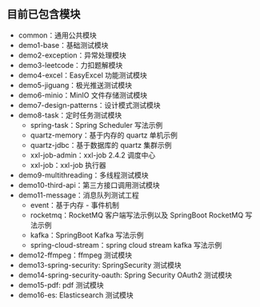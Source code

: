 ## 目前已包含模块

- common：通用公共模块
- demo1-base：基础测试模块
- demo2-exception：异常处理模块
- demo3-leetcode：力扣题解模块
- demo4-excel：EasyExcel 功能测试模块
- demo5-jiguang：极光推送测试模块
- demo6-minio：MinIO 文件存储测试模块
- demo7-design-patterns：设计模式测试模块
- demo8-task：定时任务测试模块
  - spring-task：Spring Scheduler 写法示例
  - quartz-memory：基于内存的 quartz 单机示例
  - quartz-jdbc：基于数据库的 quartz 集群示例
  - xxl-job-admin：xxl-job 2.4.2 调度中心
  - xxl-job：xxl-job 执行器
- demo9-multithreading：多线程测试模块
- demo10-third-api：第三方接口调用测试模块
- demo11-message：消息队列测试工程
  - event：基于内存 - 事件机制
  - rocketmq：RocketMQ 客户端写法示例以及 SpringBoot RocketMQ 写法示例
  - kafka：SpringBoot Kafka 写法示例
  - spring-cloud-stream：spring cloud stream kafka 写法示例
- demo12-ffmpeg：ffmpeg 测试模块
- demo13-spring-security: SpringSecurity 测试模块
- demo14-spring-security-oauth: Spring Security OAuth2 测试模块
- demo15-pdf: pdf 测试模块
- demo16-es: Elasticsearch 测试模块